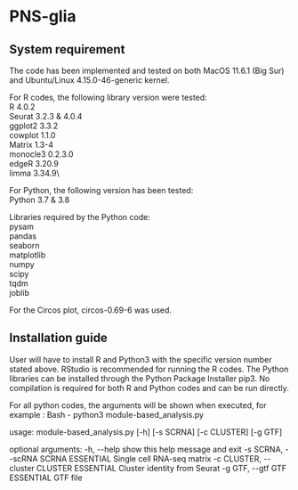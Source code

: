 # PNS-glia

## System requirement
The code has been implemented and tested on both MacOS 11.6.1 (Big Sur)  and Ubuntu/Linux 4.15.0-46-generic kernel.

For R codes, the following library version were tested:\
R 4.0.2\
Seurat 3.2.3 & 4.0.4\
ggplot2 3.3.2\
cowplot 1.1.0\
Matrix 1.3-4\
monocle3 0.2.3.0\
edgeR 3.20.9\
limma 3.34.9\

For Python, the following version has been tested:\
Python 3.7 & 3.8

Libraries required by the Python code:\
pysam\
pandas\
seaborn\
matplotlib\
numpy\
scipy\
tqdm\
joblib

For the Circos plot, circos-0.69-6 was used.

## Installation guide

User will have to install R and Python3 with the specific version number stated above. RStudio is recommended for running the R codes. The Python libraries can be installed through the Python Package Installer pip3. No compilation is required for both R and Python codes and can be run directly.

For all python codes, the arguments will be shown when executed, for example : 
Bash - python3 module-based_analysis.py

usage: module-based_analysis.py [-h] [-s SCRNA] [-c CLUSTER] [-g GTF]

optional arguments:
  -h, --help            show this help message and exit
  -s SCRNA, --scRNA SCRNA
                        ESSENTIAL Single cell RNA-seq matrix
  -c CLUSTER, --cluster CLUSTER
                        ESSENTIAL Cluster identity from Seurat
  -g GTF, --gtf GTF     ESSENTIAL GTF file

